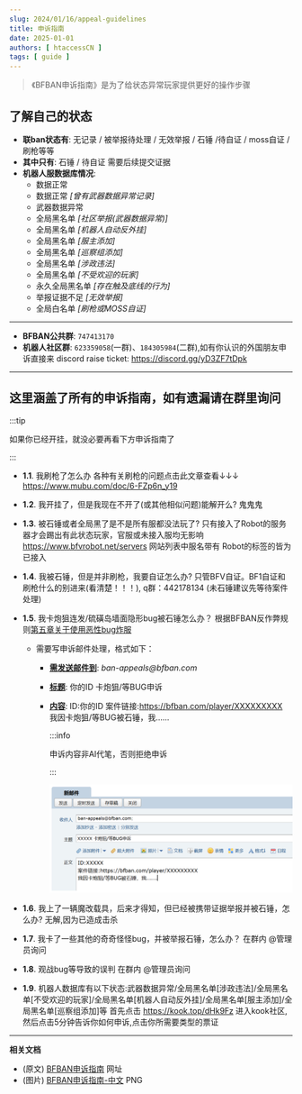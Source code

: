```yaml
---
slug: 2024/01/16/appeal-guidelines
title: 申诉指南
date: 2025-01-01
authors: [ htaccessCN ]
tags: [ guide ]
---
```


>《BFBAN申诉指南》是为了给状态异常玩家提供更好的操作步骤
<!-- truncate -->

## 了解自己的状态
  * **联ban状态有**: <Color color="darkseagreen">无记录</Color> / <Color color="darkseagreen">被举报待处理</Color> / <Color color="red">无效举报</Color> / <Color color="red">石锤</Color> /<Color color="darkseagreen">待自证</Color> / <Color color="darkseagreen">moss自证</Color> / <Color color="darkseagreen">刷枪等等</Color>
  * **其中只有**: <Color color="red">石锤</Color> / <Color color="red">待自证</Color> 需要后续提交证据
  * **机器人服数据库情况**:
    * 数据正常
    * 数据正常 _[曾有武器数据异常记录]_
    * 武器数据异常
    * 全局黑名单 _[社区举报(武器数据异常)]_
    * 全局黑名单 _[机器人自动反外挂]_
    * 全局黑名单 _[服主添加]_
    * 全局黑名单 _[巡察组添加]_
    * 全局黑名单 _[涉政违法]_
    * 全局黑名单 _[不受欢迎的玩家]_
    * 永久全局黑名单 _[存在触及底线的行为]_
    * 举报证据不足 _[无效举报]_
    * 全局白名单 _[刷枪或MOSS自证]_

---

- **BFBAN公共群**: `747413170`
- **机器人社区群**: `623359058`(一群)、`184305984`(二群),如有你认识的外国朋友申诉直接来 discord raise ticket: https://discord.gg/yD3ZF7tDpk

---

## 这里涵盖了所有的申诉指南，如有遗漏请在群里询问

:::tip

如果你已经开挂，就没必要再看下方申诉指南了

:::

* **1.1**. 我刷枪了怎么办
  各种有关刷枪的问题点击此文章查看↓↓↓
  https://www.mubu.com/doc/6-FZp6n_y19

* **1.2**. 我开挂了，但是我现在不开了(或其他相似问题)能解开么?
  鬼鬼鬼

* **1.3**. 被石锤或者全局黑了是不是所有服都没法玩了?
  只有接入了Robot的服务器才会踢出有此状态玩家，官服或未接入服均无影响 https://www.bfvrobot.net/servers 网站列表中服名带有 Robot的标签的皆为已接入

* **1.4**. 我被石锤，但是并非刷枪，我要自证怎么办?
  只管BFV自证。BF1自证和刷枪什么的别进来(看清楚！！！), q群：442178134 (未石锤建议先等待案件处理)

* **1.5**. 我卡炮狙连发/硫磺岛墙面隐形bug被石锤怎么办？
  根据BFBAN反作弊规则[第五章关于使用恶性bug炸服](https://announcement.bfban.com/precepts/anti-cheat-v4)

  * 需要写申诉邮件处理，格式如下：
    * <u>**需发送邮件到**</u>: _ban-appeals@bfban.com_
    * <u>**标题**</u>: <Color color="red">你的ID</Color> 卡炮狙/等BUG申诉
    * <u>**内容**</u>:
      ID:<Color color="red">你的ID</Color>
      案件链接:https://bfban.com/player/XXXXXXXXX
      我因卡炮狙/等BUG被石锤，我......

    
      :::info
  
      申诉内容非AI代笔，否则拒绝申诉
  
      :::

      ![alt text](image.png)

* **1.6**. 我上了一辆魔改载具，后来才得知，但已经被携带证据举报并被石锤，怎么办?
无解,因为已造成击杀

* **1.7**. 我卡了一些其他的奇奇怪怪bug，并被举报石锤，怎么办？
在群内 @管理员询问

* **1.8**. 观战bug等导致的误判
在群内 @管理员询问

* **1.9**. 机器人数据库有以下状态:武器数据异常/全局黑名单[涉政违法]/全局黑名单[不受欢迎的玩家]/全局黑名单[机器人自动反外挂]/全局黑名单[服主添加]/全局黑名单[巡察组添加]等
首先点击 https://kook.top/dHk9Fz 进入kook社区,然后点击5分钟告诉你如何申诉,点击你所需要类型的票证

---

**相关文档**

- (原文) [BFBAN申诉指南](https://docs.qq.com/doc/DVklNT2xYblV3ZnFC?dver=) 网址
- (图片) [BFBAN申诉指南-中文](/file/BFBAN_appeal_guide-BFBANonly.zh.png) PNG
